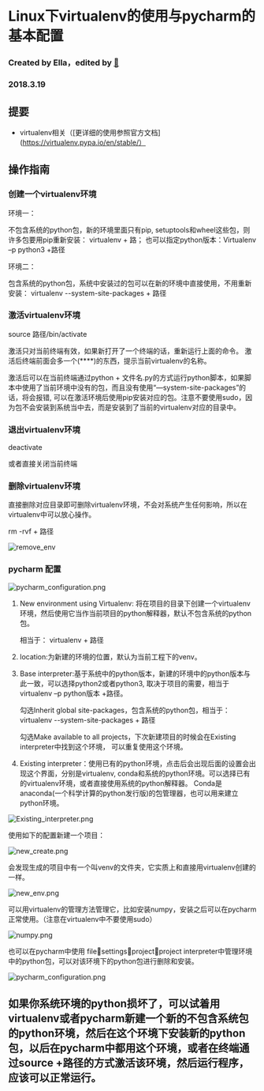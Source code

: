 # Linux下virtualenv的使用与pycharm的基本配置

### Created by Ella，edited by [🍉](https://github.com/Watermelon-Chen)
### 2018.3.19
## 提要
- virtualenv相关（[更详细的使用参照官方文档](https://virtualenv.pypa.io/en/stable/）

## 操作指南
### 创建一个virtualenv环境
环境一：

不包含系统的python包，新的环境里面只有pip, setuptools和wheel这些包，则许多包要用pip重新安装：
virtualenv + 路；
也可以指定python版本：Virtualenv –p python3 +路径

环境二：

包含系统的python包，系统中安装过的包可以在新的环境中直接使用，不用重新安装：
virtualenv --system-site-packages + 路径
### 激活virtualenv环境
source 路径/bin/activate

激活只对当前终端有效，如果新打开了一个终端的话，重新运行上面的命令。
激活后终端前面会多一个(****)的东西，提示当前virtualenv的名称。

激活后可以在当前终端通过python + 文件名.py的方式运行python脚本，如果脚本中使用了当前环境中没有的包，而且没有使用“—system-site-packages”的话，将会报错, 可以在激活环境后使用pip安装对应的包。注意不要使用sudo，因为包不会安装到系统当中去，而是安装到了当前的virtualenv对应的目录中。

### 退出virtualenv环境
deactivate

或者直接关闭当前终端
### 删除virtualenv环境
直接删除对应目录即可删除virtualenv环境，不会对系统产生任何影响，所以在virtualenv中可以放心操作。

rm -rvf  + 路径

![remove_env](https://i.loli.net/2018/03/19/5aafafdaa2aca.jpg)

### pycharm 配置
![pycharm_configuration.png](https://i.loli.net/2018/03/19/5aafb0d3811f2.png)

1. New environment using Virtualenv:
将在项目的目录下创建一个virtualenv环境，然后使用它当作当前项目的python解释器，默认不包含系统的python包。

   相当于：
virtualenv + 路径

2. location:为新建的环境的位置，默认为当前工程下的venv。
 

3. Base interpreter:基于系统中的python版本，新建的环境中的python版本与此一致，可以选择python2或者python3, 取决于项目的需要，相当于virtualenv –p python版本 +路径。

    勾选Inherit global site-packages，包含系统的python包，相当于：
virtualenv --system-site-packages + 路径

    勾选Make available to all projects，下次新建项目的时候会在Existing interpreter中找到这个环境， 可以重复使用这个环境。

4. Existing interpreter：使用已有的python环境，点击后会出现后面的设置会出现这个界面，分别是virtualenv, conda和系统的python环境。可以选择已有的virtualenv环境，或者直接使用系统的python解释器。
Conda是anaconda(一个科学计算的python发行版)的包管理器，也可以用来建立python环境。

![Existing_interpreter.png](https://i.loli.net/2018/03/19/5aafb2b078766.png)

使用如下的配置新建一个项目：

![new_create.png](https://i.loli.net/2018/03/19/5aafb2bd9835a.png)

会发现生成的项目中有一个叫venv的文件夹，它实质上和直接用virtualenv创建的一样。

![new_env.png](https://i.loli.net/2018/03/19/5aafb2bd99f29.png)

可以用virtualenv的管理方法管理它，比如安装numpy，安装之后可以在pycharm正常使用。（注意在virtualenv中不要使用sudo）

![numpy.png](https://i.loli.net/2018/03/19/5aafb2bdb011c.png)

也可以在pycharm中使用 filesettingsprojectproject interpreter中管理环境中的python包，可以对该环境下的python包进行删除和安装。

![pycharm_configuration.png](https://i.loli.net/2018/03/19/5aafb2bdae3ff.png)

## **如果你系统环境的python损坏了，可以试着用virtualenv或者pycharm新建一个新的不包含系统包的python环境，然后在这个环境下安装新的python包，以后在pycharm中都用这个环境，或者在终端通过source +路径的方式激活该环境，然后运行程序，应该可以正常运行。**





